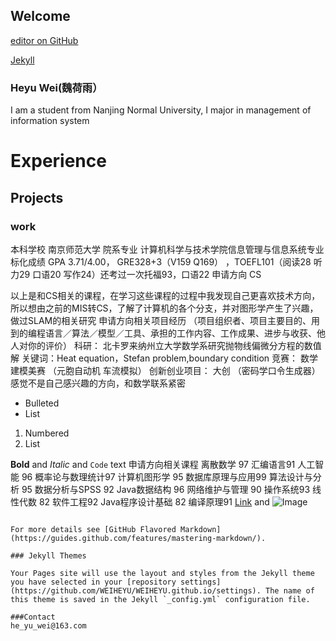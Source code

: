 ## Welcome 

[editor on GitHub](https://github.com/WEIHEYU/WEIHEYU.github.io/edit/master/index.md) 

 [Jekyll](https://jekyllrb.com/) 

### Heyu Wei(魏荷雨）
I am a student from Nanjing Normal University, I major in management of information system

# Experience

## Projects

### work
本科学校	南京师范大学
院系专业	计算机科学与技术学院信息管理与信息系统专业
标化成绩	GPA 3.71/4.00， GRE328+3（V159 Q169） ，TOEFL101（阅读28 听力29 口语20 写作24）还考过一次托福93，口语22
申请方向	CS 

以上是和CS相关的课程，在学习这些课程的过程中我发现自己更喜欢技术方向，所以想由之前的MIS转CS，了解了计算机的各个分支，并对图形学产生了兴趣，做过SLAM的相关研究
申请方向相关项目经历
（项目组织者、项目主要目的、用到的编程语言／算法／模型／工具、承担的工作内容、工作成果、进步与收获、他人对你的评价）	科研： 北卡罗来纳州立大学数学系研究抛物线偏微分方程的数值解
关键词：Heat equation，Stefan problem,boundary condition
竞赛： 数学建模美赛 （元胞自动机 车流模拟）
创新创业项目： 大创 （密码学口令生成器）感觉不是自己感兴趣的方向，和数学联系紧密
- Bulleted
- List

1. Numbered
2. List

**Bold** and _Italic_ and `Code` text
申请方向相关课程	离散数学 97          汇编语言91
人工智能 96          概率论与数理统计97
计算机图形学 95      数据库原理与应用99
算法设计与分析 95     数据分析与SPSS 92
Java数据结构 96       网络维护与管理 90
操作系统93           线性代数 82
软件工程92            Java程序设计基础 82
编译原理91
[Link](url) and ![Image](src)
```

For more details see [GitHub Flavored Markdown](https://guides.github.com/features/mastering-markdown/).

### Jekyll Themes

Your Pages site will use the layout and styles from the Jekyll theme you have selected in your [repository settings](https://github.com/WEIHEYU/WEIHEYU.github.io/settings). The name of this theme is saved in the Jekyll `_config.yml` configuration file.

###Contact
he_yu_wei@163.com

